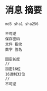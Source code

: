 

# 消息 摘要

    md5 sha1 sha256
    
    不可逆
    保存密码
    文件 指纹
    数字 签名
    
    固定长度
    //
    加密16位
    16进制32位
    //
    不可逆
    